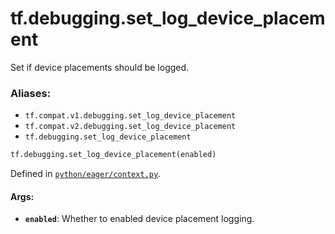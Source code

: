 <div itemscope itemtype="http://developers.google.com/ReferenceObject">
<meta itemprop="name" content="tf.debugging.set_log_device_placement" />
<meta itemprop="path" content="Stable" />
</div>

# tf.debugging.set_log_device_placement

Set if device placements should be logged.

### Aliases:

* `tf.compat.v1.debugging.set_log_device_placement`
* `tf.compat.v2.debugging.set_log_device_placement`
* `tf.debugging.set_log_device_placement`

``` python
tf.debugging.set_log_device_placement(enabled)
```



Defined in [`python/eager/context.py`](/code/stable/tensorflow/python/eager/context.py).

<!-- Placeholder for "Used in" -->


#### Args:


* <b>`enabled`</b>: Whether to enabled device placement logging.